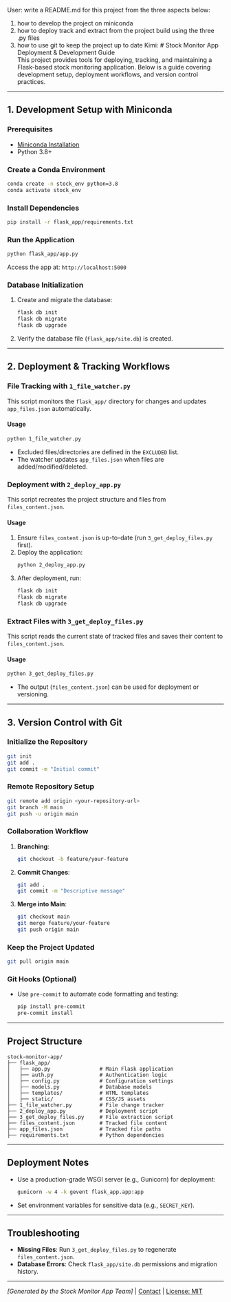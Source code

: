 User: write a README.md for this project from the three aspects below:
1. how to develop the project on miniconda
2. how to deploy track and extract from the project build using the three .py files
3. how to use git to keep the project up to date
Kimi: # Stock Monitor App Deployment & Development Guide  
This project provides tools for deploying, tracking, and maintaining a Flask-based stock monitoring application. Below is a guide covering development setup, deployment workflows, and version control practices.  

---  

## 1. Development Setup with Miniconda  
### Prerequisites  
- [Miniconda Installation](https://docs.conda.io/en/latest/miniconda.html)  
- Python 3.8+  

### Create a Conda Environment  
```bash  
conda create -n stock_env python=3.8  
conda activate stock_env  
```  

### Install Dependencies  
```bash  
pip install -r flask_app/requirements.txt  
```  

### Run the Application  
```bash  
python flask_app/app.py  
```  
Access the app at: `http://localhost:5000`  

### Database Initialization  
1. Create and migrate the database:  
   ```bash  
   flask db init  
   flask db migrate  
   flask db upgrade  
   ```  

2. Verify the database file (`flask_app/site.db`) is created.  

---  

## 2. Deployment & Tracking Workflows  
### File Tracking with `1_file_watcher.py`  
This script monitors the `flask_app/` directory for changes and updates `app_files.json` automatically.  

#### Usage  
```bash  
python 1_file_watcher.py  
```  
- Excluded files/directories are defined in the `EXCLUDED` list.  
- The watcher updates `app_files.json` when files are added/modified/deleted.  

### Deployment with `2_deploy_app.py`  
This script recreates the project structure and files from `files_content.json`.  

#### Usage  
1. Ensure `files_content.json` is up-to-date (run `3_get_deploy_files.py` first).  
2. Deploy the application:  
   ```bash  
   python 2_deploy_app.py  
   ```  
3. After deployment, run:  
   ```bash  
   flask db init  
   flask db migrate  
   flask db upgrade  
   ```  

### Extract Files with `3_get_deploy_files.py`  
This script reads the current state of tracked files and saves their content to `files_content.json`.  

#### Usage  
```bash  
python 3_get_deploy_files.py  
```  
- The output (`files_content.json`) can be used for deployment or versioning.  

---  

## 3. Version Control with Git  
### Initialize the Repository  
```bash  
git init  
git add .  
git commit -m "Initial commit"  
```  

### Remote Repository Setup  
```bash  
git remote add origin <your-repository-url>  
git branch -M main  
git push -u origin main  
```  

### Collaboration Workflow  
1. **Branching**:  
   ```bash  
   git checkout -b feature/your-feature  
   ```  

2. **Commit Changes**:  
   ```bash  
   git add .  
   git commit -m "Descriptive message"  
   ```  

3. **Merge into Main**:  
   ```bash  
   git checkout main  
   git merge feature/your-feature  
   git push origin main  
   ```  

### Keep the Project Updated  
```bash  
git pull origin main  
```  

### Git Hooks (Optional)  
- Use `pre-commit` to automate code formatting and testing:  
  ```bash  
  pip install pre-commit  
  pre-commit install  
  ```  

---  

## Project Structure  
```  
stock-monitor-app/  
├── flask_app/  
│   ├── app.py                # Main Flask application  
│   ├── auth.py               # Authentication logic  
│   ├── config.py             # Configuration settings  
│   ├── models.py             # Database models  
│   ├── templates/            # HTML templates  
│   ├── static/               # CSS/JS assets  
├── 1_file_watcher.py         # File change tracker  
├── 2_deploy_app.py           # Deployment script  
├── 3_get_deploy_files.py     # File extraction script  
├── files_content.json        # Tracked file content  
├── app_files.json            # Tracked file paths  
├── requirements.txt          # Python dependencies  
```  

---  

## Deployment Notes  
- Use a production-grade WSGI server (e.g., Gunicorn) for deployment:  
  ```bash  
  gunicorn -w 4 -k gevent flask_app.app:app  
  ```  
- Set environment variables for sensitive data (e.g., `SECRET_KEY`).  

---  

## Troubleshooting  
- **Missing Files**: Run `3_get_deploy_files.py` to regenerate `files_content.json`.  
- **Database Errors**: Check `flask_app/site.db` permissions and migration history.  

---  

*[Generated by the Stock Monitor App Team]* | [Contact](1976693250@qq.com) | [License: MIT](LICENSE)



